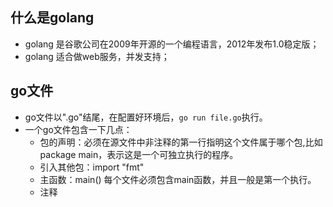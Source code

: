 ## 什么是golang
- golang 是谷歌公司在2009年开源的一个编程语言，2012年发布1.0稳定版；
- golang 适合做web服务，并发支持；

## go文件
- go文件以".go"结尾，在配置好环境后，`go run file.go`执行。
- 一个go文件包含一下几点：
  - 包的声明：必须在源文件中非注释的第一行指明这个文件属于哪个包,比如package main，表示这是一个可独立执行的程序。
  - 引入其他包：import "fmt"
  - 主函数：main() 每个文件必须包含main函数，并且一般是第一个执行。
  - 注释



